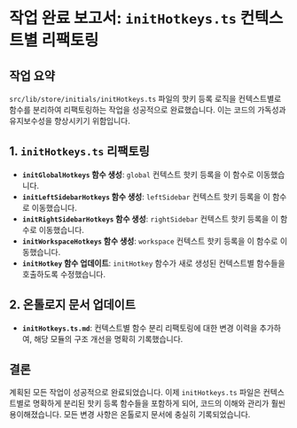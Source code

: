 # 작업 완료 보고서: `initHotkeys.ts` 컨텍스트별 리팩토링

## 작업 요약

`src/lib/store/initials/initHotkeys.ts` 파일의 핫키 등록 로직을 컨텍스트별로 함수를 분리하여 리팩토링하는 작업을 성공적으로 완료했습니다. 이는 코드의 가독성과 유지보수성을 향상시키기 위함입니다.

## 1. `initHotkeys.ts` 리팩토링

- **`initGlobalHotkeys` 함수 생성**: `global` 컨텍스트 핫키 등록을 이 함수로 이동했습니다.
- **`initLeftSidebarHotkeys` 함수 생성**: `leftSidebar` 컨텍스트 핫키 등록을 이 함수로 이동했습니다.
- **`initRightSidebarHotkeys` 함수 생성**: `rightSidebar` 컨텍스트 핫키 등록을 이 함수로 이동했습니다.
- **`initWorkspaceHotkeys` 함수 생성**: `workspace` 컨텍스트 핫키 등록을 이 함수로 이동했습니다.
- **`initHotkey` 함수 업데이트**: `initHotkey` 함수가 새로 생성된 컨텍스트별 함수들을 호출하도록 수정했습니다.

## 2. 온톨로지 문서 업데이트

- **`initHotkeys.ts.md`**: 컨텍스트별 함수 분리 리팩토링에 대한 변경 이력을 추가하여, 해당 모듈의 구조 개선을 명확히 기록했습니다.

## 결론

계획된 모든 작업이 성공적으로 완료되었습니다. 이제 `initHotkeys.ts` 파일은 컨텍스트별로 명확하게 분리된 핫키 등록 함수들을 포함하게 되어, 코드의 이해와 관리가 훨씬 용이해졌습니다. 모든 변경 사항은 온톨로지 문서에 충실히 기록되었습니다.
